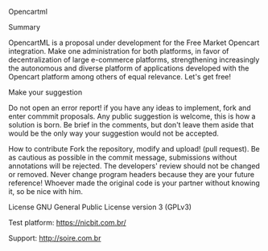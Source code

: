 Opencartml


Summary

OpencartML is a proposal under development for the Free Market Opencart integration. Make one
administration for both platforms, in favor of decentralization of large e-commerce platforms, strengthening
increasingly the autonomous and diverse platform of applications developed with the Opencart platform among others
of equal relevance. Let's get free!


Make your suggestion

Do not open an error report! if you have any ideas to implement, fork and enter commmit proposals.
Any public suggestion is welcome, this is how a solution is born. Be brief in the comments, but don't leave them aside
that would be the only way your suggestion would not be accepted.


How to contribute
Fork the repository, modify and upload! (pull request).
Be as cautious as possible in the commit message, submissions without annotations will be rejected.
The developers' review should not be changed or removed. Never change program headers
because they are your future reference! Whoever made the original code is your partner without knowing it, so be
nice with him.


License
GNU General Public License version 3 (GPLv3)

Test platform:
https://nicbit.com.br/

Support:
http://soire.com.br 

